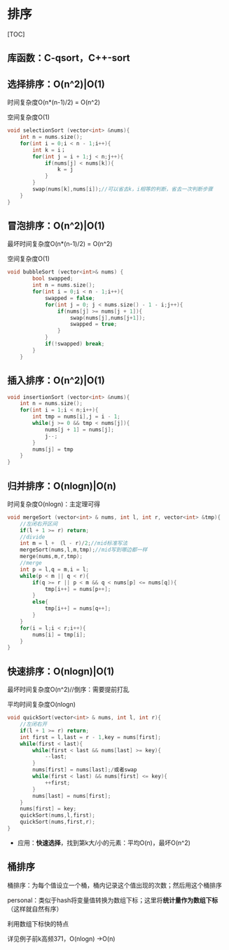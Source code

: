 # 排序

[TOC]

## 库函数：C-qsort，C++-sort

## 选择排序：O(n^2)|O(1)

时间复杂度O(n*(n-1)/2) = O(n^2)

空间复杂度O(1)

```C++
void selectionSort (vector<int> &nums){
    int n = nums.size();
	for(int i = 0;i < n - 1;i++){
		int k = i；
		for(int j = i + 1;j < n;j++){
			if(nums[j] < nums[k]){
				k = j
			}
		}
		swap(nums[k],nums[i]);//可以省去k，i相等的判断，省去一次判断步骤
	}
}
```

## 冒泡排序：O(n^2)|O(1)

最坏时间复杂度O(n*(n-1)/2) = O(n^2)

空间复杂度O(1)

```C++
void bubbleSort (vector<int>& nums) {
        bool swapped;
    	int n = nums.size();
        for(int i = 0;i < n - 1;i++){
            swapped = false;
            for(int j = 0; j < nums.size() - 1 - i;j++){
                if(nums[j] >= nums[j + 1]){
                    swap(nums[j],nums[j+1]);
                    swapped = true;
                }
            }
            if(!swapped) break;
        }
    }
```

## 插入排序：O(n^2)|O(1)

```C++
void insertionSort (vector<int> &nums){
    int n = nums.size();
	for(int i = 1;i < n;i++){
        int tmp = nums[i],j = i - 1;
        while(j >= 0 && tmp < nums[j]){
            nums[j + 1] = nums[j];
            j--;
        }
        nums[j] = tmp
    }
}
```

## 归并排序：O(nlogn)|O(n)

时间复杂度O(nlogn)：主定理可得

```C++
void mergeSort (vector<int> & nums, int l, int r, vector<int> &tmp){
	//左闭右开区间
    if(l + 1 >= r) return;
    //divide
	int m = l + （l - r)/2;//mid标准写法
	mergeSort(nums,l,m,tmp);//mid写到哪边都一样
	merge(nums,m,r,tmp);
	//merge
    int p = l,q = m,i = l;
    while(p < m || q < r){
        if(q >= r || p < m && q < nums[p] <= nums[q]){
            tmp[i++] = nums[p++];
        }
        else{
            tmp[i++] = nums[q++];
        }
    }
    for(i = l;i < r;i++){
        nums[i] = tmp[i];
    }
}
```

## 快速排序：O(nlogn)|O(1)

最坏时间复杂度O(n^2)//倒序：需要提前打乱

平均时间复杂度O(nlogn)

```c++
void quickSort(vector<int> & nums, int l, int r){
    //左闭右开
    if(l + 1 >= r) return;
    int first = l,last = r - 1,key = nums[first];
    while(first < last){
        while(first < last && nums[last] >= key){
            --last;
        }
        nums[first] = nums[last];/或者swap
        while(first < last) && nums[first] <= key){
            ++first;
        }
        nums[last] = nums[first];
    }
	nums[first] = key;
    quickSort(nums,l,first);
    quickSort(nums,first,r);
}
```

* 应用：**快速选择**，找到第k大/小的元素：平均O(n)，最坏O(n^2)

## 桶排序

桶排序：为每个值设立一个桶，桶内记录这个值出现的次数；然后用这个桶排序

personal：类似于hash将变量值转换为数组下标；这里将**统计量作为数组下标**（这样就自然有序）

利用数组下标快的特点

详见例子前k高频371，O(nlogn) ->O(n)